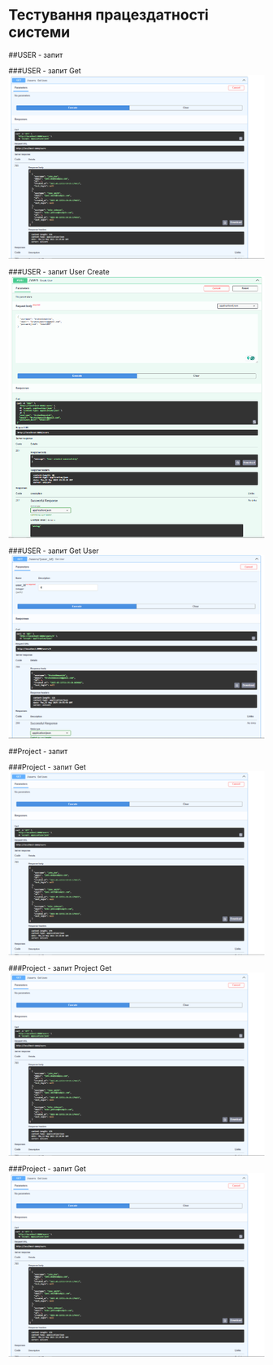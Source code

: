 # Тестування працездатності системи


##USER - запит 

###USER - запит Get
![Діаграма](assets/Lab4/get1.png)

###USER - запит User Create
![Діаграма](assets/Lab4/get2.png)

###USER - запит Get User
![Діаграма](assets/Lab4/get3.png)

##Project - запит 

###Project - запит Get
![Діаграма](assets/Lab4/get1.png)

###Project - запит Project Get
![Діаграма](assets/Lab4/get1.png)

###Project - запит Get
![Діаграма](assets/Lab4/get1.png)
